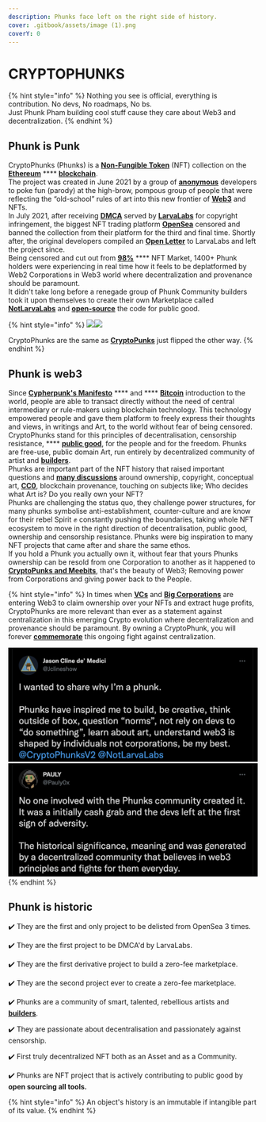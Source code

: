 ```yaml
---
description: Phunks face left on the right side of history.
cover: .gitbook/assets/image (1).png
coverY: 0
---
```


# CRYPTOPHUNKS

{% hint style="info" %}
Nothing you see is official, everything is contribution. No devs, No roadmaps, No bs.\
Just Phunk Pham building cool stuff cause they care about Web3 and decentralization.
{% endhint %}

## Phunk is Punk

CryptoPhunks (Phunks) is a [**Non-Fungible Token**](https://en.wikipedia.org/wiki/Non-fungible\_token) (NFT) collection on the [**Ethereum**](https://en.wikipedia.org/wiki/Ethereum) **** [**blockchain**](https://en.wikipedia.org/wiki/Blockchain). \
The project was created in June 2021 by a group of [**anonymous**](https://twitter.com/CryptoPhunks) developers to poke fun (parody) at the high-brow, pompous group of people that were reflecting the “old-school” rules of art into this new frontier of [**Web3**](https://en.wikipedia.org/wiki/Web3) and NFTs. \
In July 2021, after receiving [**DMCA**](https://twitter.com/CryptoPhunks/status/1415001685986922499?s=20\&t=YRRn6i6uXhGV5Cgl\_pJeQA) served by [**LarvaLabs**](https://larvalabs.com) for copyright infringement, the biggest NFT trading platform [**OpenSea**](https://opensea.io/assets/0xf07468ead8cf26c752c676e43c814fee9c8cf402/8348) censored and banned the collection from their platform for the third and final time. Shortly after, the original developers compiled an [**Open Letter**](https://foundation.app/@cryptophunks/foundation/62017) to LarvaLabs and left the project since. \
Being censored and cut out from [**98%**](https://coinyuppie.com/why-is-opensea-an-absolute-monopolist-in-the-nft-trading-market/#:\~:text=In%20summary%2C%20OpenSea%20is%20currently,field%20of%20NFT%20trading%20market.) **** NFT Market, 1400+ Phunk holders were experiencing in real time how it feels to be deplatformed by Web2 Corporations in Web3 world where decentralization and provenance should be paramount. \
It didn't take long before a renegade group of Phunk Community builders took it upon themselves to create their own Marketplace called [**NotLarvaLabs**](nll/notlarvalabs/notlarvalabs.md) and [**open-source**](resources/open-sourced.md) the code for public good.

{% hint style="info" %}
![](<.gitbook/assets/Phunk\_4156 (1).png>)![](.gitbook/assets/Phunk\_4156.png)

CryptoPhunks are the same as <mark style="color:green;"></mark> [**CryptoPunks**](https://www.larvalabs.com/cryptopunks) just flipped the other way.
{% endhint %}

## Phunk is web3

Since [**Cypherpunk's Manifesto**](https://www.activism.net/cypherpunk/manifesto.html) **** and **** [**Bitcoin**](https://satoshi.nakamotoinstitute.org/emails/cryptography/1/) introduction to the world, people are able to transact directly without the need of central intermediary or rule-makers using blockchain technology. This technology empowered people and gave them platform to freely express their thoughts and views, in writings and Art, to the world without fear of being censored. \
CryptoPhunks stand for this principles of decentralisation, censorship resistance, **** [**public good**](https://cryptonews.com/videos/funding-the-commons-funding-public-goods-algorithms-and-mechanisms.htm), for the people and for the freedom. Phunks are free-use, public domain Art, run entirely by decentralized community of artist and [**builders**](resources/open-sourced.md). \
Phunks are important part of the NFT history that raised important questions and [**many discussions**](social-media/media/threads.md) around ownership, copyright, conceptual art, [**CC0**](https://creativecommons.org/publicdomain/zero/1.0/deed.en), blockchain provenance, touching on subjects like; Who decides what Art is? Do you really own your NFT?\
Phunks are challenging the status quo, they challenge power structures, for many phunks symbolise anti-establishment, counter-culture and are know for their rebel Spirit :fist: constantly pushing the boundaries, taking whole NFT ecosystem to move in the right direction of decentralisation, public good, ownership and censorship resistance. Phunks were big inspiration to many NFT projects that came after and share the same ethos.\
If you hold a Phunk you actually own it, without fear that yours Phunks ownership can be resold from one Corporation to another as it happened to [**CryptoPunks and Meebits**](https://twitter.com/yugalabs/status/1502420714527334406?s=20\&t=J5ZZNygm5AQ4XfL58MAxTw), that's the beauty of Web3; Removing power from Corporations and giving power back to the People.

{% hint style="info" %}
In times when [**VCs**](https://www.investopedia.com/terms/v/venturecapitalist.asp) and [**Big Corporations**](https://www.theverge.com/2022/3/22/22991272/yuga-labs-seed-funding-a16z-bored-ape-yacht-club-bayc-metaverse-other-side) are entering Web3 to claim ownership over your NFTs and extract huge profits, CryptoPhunks are more relevant than ever as a statement against centralization in this emerging Crypto evolution where decentralization and provenance should be paramount. By owning a CryptoPhunk, you will forever [**commemorate**](https://phunks.medium.com/the-cryptophunks-manifesto-785c7348e558) this ongoing fight against centralization.

![](<.gitbook/assets/Bildschirmfoto 2022-03-10 um 21.18.54.png>)![](<.gitbook/assets/Bildschirmfoto 2022-03-10 um 21.18.31.png>)
{% endhint %}

## Phunk is historic

✔️ They are the first and only project to be delisted from OpenSea 3 times.&#x20;

✔️ They are the first project to be DMCA'd by LarvaLabs.&#x20;

✔️ They are the first derivative project to build a zero-fee marketplace.

✔️ They are the second project ever to create a zero-fee marketplace.&#x20;

✔️ Phunks are a community of smart, talented, rebellious artists and [**builders**](resources/open-sourced.md).&#x20;

✔️ They are passionate about decentralisation and passionately against censorship.

✔️  First truly decentralized NFT both as an Asset and as a Community.

✔️  Phunks are NFT project that is actively contributing to public good by **open sourcing all tools.**

{% hint style="info" %}
An object's history is an immutable if intangible part of its value.
{% endhint %}
